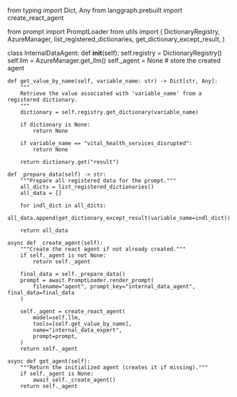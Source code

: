 from typing import Dict, Any
from langgraph.prebuilt import create_react_agent

from prompt import PromptLoader
from utils import (
    DictionaryRegistry,
    AzureManager,
    list_registered_dictionaries,
    get_dictionary_except_result,
)


class InternalDataAgent:
    def __init__(self):
        self.registry = DictionaryRegistry()
        self.llm = AzureManager.get_llm()
        self._agent = None  # store the created agent

    def get_value_by_name(self, variable_name: str) -> Dict[str, Any]:
        """
        Retrieve the value associated with 'variable_name' from a registered dictionary.
        """
        dictionary = self.registry.get_dictionary(variable_name)

        if dictionary is None:
            return None

        if variable_name == "vital_health_services_disrupted":
            return None

        return dictionary.get("result")

    def _prepare_data(self) -> str:
        """Prepare all registered data for the prompt."""
        all_dicts = list_registered_dictionaries()
        all_data = []

        for indl_dict in all_dicts:
            all_data.append(get_dictionary_except_result(variable_name=indl_dict))

        return all_data

    async def _create_agent(self):
        """Create the react agent if not already created."""
        if self._agent is not None:
            return self._agent

        final_data = self._prepare_data()
        prompt = await PromptLoader.render_prompt(
            filename="agent", prompt_key="internal_data_agent", final_data=final_data
        )

        self._agent = create_react_agent(
            model=self.llm,
            tools=[self.get_value_by_name],
            name="internal_data_expert",
            prompt=prompt,
        )
        return self._agent

    async def get_agent(self):
        """Return the initialized agent (creates it if missing)."""
        if self._agent is None:
            await self._create_agent()
        return self._agent
